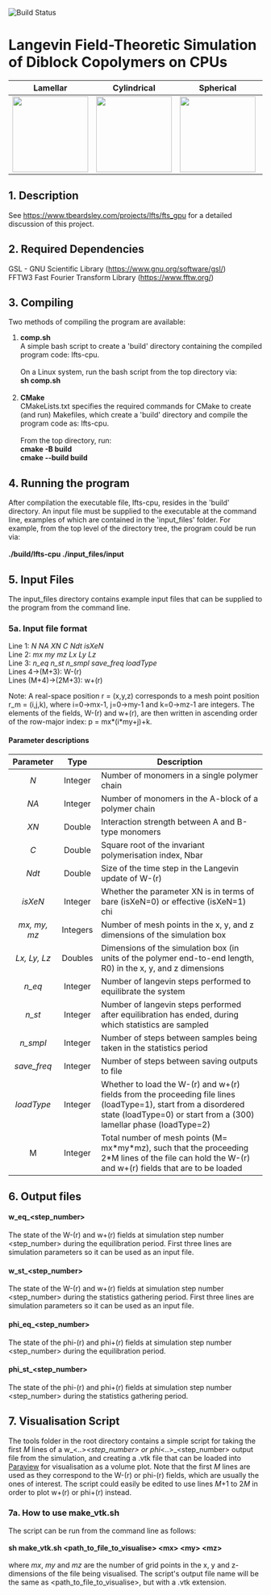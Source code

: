 ![Build Status](https://github.com/tmbeardsley/lfts_cpu/actions/workflows/build_and_test.yml/badge.svg)
# Langevin Field-Theoretic Simulation of Diblock Copolymers on CPUs

| Lamellar | Cylindrical | Spherical | Gyroid | Fddd |
| :---: | :---: | :---: | :---: | :---: |
| <img src="https://www.tbeardsley.com/imgs/projects/lfts/lfts_gpu/DBC_L.png" width="150px"> | <img src="https://www.tbeardsley.com/imgs/projects/lfts/lfts_gpu/DBC_C.png" width="150px"> | <img src="https://www.tbeardsley.com/imgs/projects/lfts/lfts_gpu/DBC_S.png" width="150px"> | <img src="https://www.tbeardsley.com/imgs/projects/lfts/lfts_gpu/DBC_G.png" width="150px"> | <img src="https://www.tbeardsley.com/imgs/projects/lfts/lfts_gpu/DBC_Fddd.png" width="150px"> |

## 1. Description
See https://www.tbeardsley.com/projects/lfts/fts_gpu for a detailed discussion of this project.<br>

## 2. Required Dependencies
GSL - GNU Scientific Library (https://www.gnu.org/software/gsl/)<br>
FFTW3 Fast Fourier Transform Library (https://www.fftw.org/)<br>

## 3. Compiling
Two methods of compiling the program are available:<br>
<ol>
  <li><b>comp.sh</b>
    <br>
    A simple bash script to create a 'build' directory containing the compiled program code: lfts-cpu.<br><br>
    On a Linux system, run the bash script from the top directory via:<br>
    <b>sh comp.sh</b>
    <br><br>
  </li>
  <li><b>CMake</b>
    <br>
    CMakeLists.txt specifies the required commands for CMake to create (and run) Makefiles, which create a 'build' directory and compile the program code as: lfts-cpu.<br><br>
    From the top directory, run: <br>
    <b>cmake -B build</b><br>
    <b>cmake --build build</b>
  </li>
</ol>


## 4. Running the program
After compilation the executable file, lfts-cpu, resides in the 'build' directory. An input file must be supplied to the executable at the command line, examples of which are contained in the 'input_files' folder. 
For example, from the top level of the directory tree, the program could be run via: <br><br>
<b>./build/lfts-cpu ./input_files/input</b>


## 5. Input Files
The input_files directory contains example input files that can be supplied to the program from the command line.

### 5a. Input file format
Line 1: <em>N NA XN C Ndt isXeN</em><br>
Line 2: <em>mx my mz Lx Ly Lz</em><br>
Line 3: <em>n_eq n_st n_smpl save_freq loadType</em><br>
Lines 4->(M+3): W-(r)<br>
Lines (M+4)->(2M+3): w+(r)<br>

Note: A real-space position r = (x,y,z) corresponds to a mesh point position r_m = (i,j,k), where i=0->mx-1, j=0->my-1 and k=0->mz-1 are integers. The elements of the fields, W-(r) and w+(r), are then written in ascending order of the row-major index: p = mx\*(i\*my+j)+k.

#### Parameter descriptions
| Parameter | Type | Description |
| :---: | :---: | --- |
| <em>N</em> | Integer | Number of monomers in a single polymer chain |
| <em>NA</em> | Integer | Number of monomers in the A-block of a polymer chain |
| <em>XN</em> | Double | Interaction strength between A and B-type monomers |
| <em>C</em> | Double | Square root of the invariant polymerisation index, Nbar |
| <em>Ndt</em> | Double | Size of the time step in the Langevin update of W-(r) |
| <em>isXeN</em> | Integer | Whether the parameter XN is in terms of bare (isXeN=0) or effective (isXeN=1) chi |
| <em>mx, my, mz</em> | Integers | Number of mesh points in the x, y, and z dimensions of the simulation box |
| <em>Lx, Ly, Lz</em> | Doubles | Dimensions of the simulation box (in units of the polymer end-to-end length, R0) in the x, y, and z dimensions |
| <em>n_eq</em> | Integer | Number of langevin steps performed to equilibrate the system |
| <em>n_st</em> | Integer | Number of langevin steps performed after equilibration has ended, during which statistics are sampled |
| <em>n_smpl</em> | Integer | Number of steps between samples being taken in the statistics period |
| <em>save_freq</em> | Integer | Number of steps between saving outputs to file |
| <em>loadType</em> | Integer | Whether to load the W-(r) and w+(r) fields from the proceeding file lines (loadType=1), start from a disordered state (loadType=0) or start from a (300) lamellar phase (loadType=2) |
| M | Integer | Total number of mesh points (M= mx\*my\*mz), such that the proceeding 2*M lines of the file can hold the W-(r) and w+(r) fields that are to be loaded |

## 6. Output files
#### w_eq_<step_number>
The state of the W-(r) and w+(r) fields at simulation step number <step_number> during the equilibration period. First three lines are simulation parameters so it can be used as an input file.<br>

#### w_st_<step_number>
The state of the W-(r) and w+(r) fields at simulation step number <step_number> during the statistics gathering period. First three lines are simulation parameters so it can be used as an input file.<br>

#### phi_eq_<step_number>
The state of the phi-(r) and phi+(r) fields at simulation step number <step_number> during the equilibration period.<br>

#### phi_st_<step_number>
The state of the phi-(r) and phi+(r) fields at simulation step number <step_number> during the statistics gathering period.<br>

## 7. Visualisation Script
The tools folder in the root directory contains a simple script for taking the first <em>M</em> lines of a w_<..>_<step_number> or phi_<..>_<step_number> output file from the simulation, and creating a .vtk file that can be loaded into <a href="https://www.paraview.org" target="_blank">Paraview</a> for visualisation as a volume plot. Note that the first <em>M</em> lines are used as they correspond to the W-(r) or phi-(r) fields, which are usually the ones of interest. The script could easily be edited to use lines <em>M</em>+1 to 2<em>M</em> in order to plot w+(r) or phi+(r) instead.

### 7a. How to use make_vtk.sh
The script can be run from the command line as follows:<br><br>
<b>sh make_vtk.sh \<path_to_file_to_visualise\> \<mx\> \<my\> \<mz\></b>
<br><br>
where <em>mx</em>, <em>my</em> and <em>mz</em> are the number of grid points in the x, y and z-dimensions of the file being visualised. 
The script's output file name will be the same as \<path_to_file_to_visualise\>, but with a .vtk extension.
